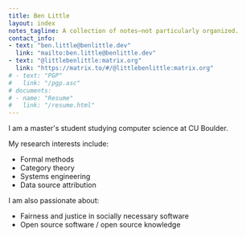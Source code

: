 ```yaml
---
title: Ben Little
layout: index
notes_tagline: A collection of notes—not particularly organized.
contact_info:
- text: "ben.little@benlittle.dev"
  link: "mailto:ben.little@benlittle.dev"
- text: "@littlebenlittle:matrix.org"
  link: "https://matrix.to/#/@littlebenlittle:matrix.org"
# - text: "PGP"
#   link: "/pgp.asc"
# documents:
# - name: "Resume"
#   link: "/resume.html"
---
```


I am a master's student studying computer science at CU Boulder.

My research interests include:

* Formal methods
* Category theory
* Systems engineering
* Data source attribution

I am also passionate about:

* Fairness and justice in socially necessary software
* Open source software / open source knowledge
